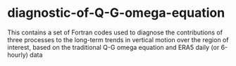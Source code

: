 # diagnostic-of-Q-G-omega-equation
This contains a set of Fortran codes used to diagnose the contributions of three processes to the long-term trends in vertical motion over the region of interest, based on the traditional Q-G omega equation and ERA5 daily (or 6-hourly) data
